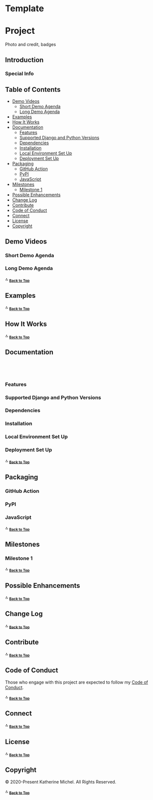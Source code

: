 # Template

# Project

Photo and credit, badges

## Introduction

### Special Info

Table of Contents
-----------------

* [Demo Videos](#demo-videos)
  * [Short Demo Agenda](#short-demo-agenda)
  * [Long Demo Agenda](#long-demo-agenda)
* [Examples](#examples)
* [How It Works](#how-it-works)
* [Documentation](#documentation)
  * [Features](#features)
  * [Supported Django and Python Versions](#supported-django-and-python-versions)
  * [Dependencies](#dependencies)
  * [Installation](#installation)
  * [Local Environment Set Up](#local-environment-set-up)
  * [Deployment Set Up](#deployment-set-up)
* [Packaging](#packaging)
  * [GitHub Action](#github-action)
  * [PyPI](#pypi)
  * [JavaScript](#javascript)
* [Milestones](#milestones)
  * [Milestone 1](#milestone-1)
* [Possible Enhancements](#possible-enhancements)
* [Change Log](#change-log)
* [Contribute](#contribute)
* [Code of Conduct](#code-of-conduct)
* [Connect](#connect)
* [License](#license)
* [Copyright](#copyright)

## Demo Videos

### Short Demo Agenda

### Long Demo Agenda

:top: <sub>[**Back to Top**](#table-of-contents)</sub>

## Examples

:top: <sub>[**Back to Top**](#table-of-contents)</sub>

## How It Works

:top: <sub>[**Back to Top**](#table-of-contents)</sub>

## Documentation
  
```bash
```

```yaml
```

```python
```

```javascript
```

### Features

### Supported Django and Python Versions

### Dependencies

### Installation

### Local Environment Set Up
 
### Deployment Set Up
 
:top: <sub>[**Back to Top**](#table-of-contents)</sub>

## Packaging

### GitHub Action

### PyPI

### JavaScript
  
:top: <sub>[**Back to Top**](#table-of-contents)</sub>

## Milestones

### Milestone 1

:top: <sub>[**Back to Top**](#table-of-contents)</sub>

## Possible Enhancements

:top: <sub>[**Back to Top**](#table-of-contents)</sub>

## Change Log

:top: <sub>[**Back to Top**](#table-of-contents)</sub>

## Contribute

:top: <sub>[**Back to Top**](#table-of-contents)</sub>

## Code of Conduct

Those who engage with this project are expected to follow my [Code of Conduct](https://github.com/KatherineMichel/.github/blob/master/CODE_OF_CONDUCT.md). 

:top: <sub>[**Back to Top**](#table-of-contents)</sub>

## Connect

:top: <sub>[**Back to Top**](#table-of-contents)</sub>

## License

:top: <sub>[**Back to Top**](#table-of-contents)</sub>

## Copyright

© 2020-Present Katherine Michel. All Rights Reserved.

:top: <sub>[**Back to Top**](#table-of-contents)</sub>
